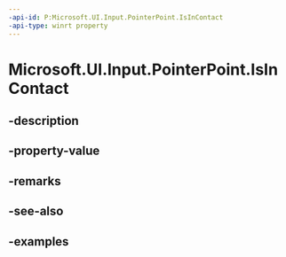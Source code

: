 ```yaml
---
-api-id: P:Microsoft.UI.Input.PointerPoint.IsInContact
-api-type: winrt property
---
```


# Microsoft.UI.Input.PointerPoint.IsInContact

<!--
public bool IsInContact { get; }
-->


## -description

## -property-value

## -remarks

## -see-also

## -examples


